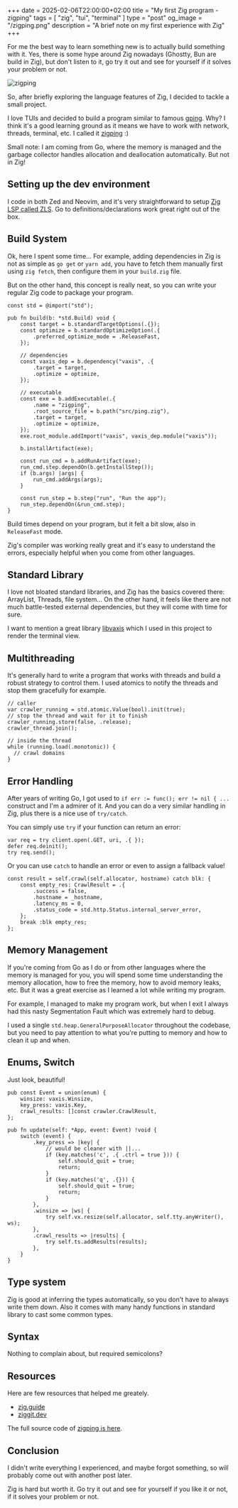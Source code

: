 +++
date = 2025-02-06T22:00:00+02:00
title = "My first Zig program - zigping"
tags = [ "zig", "tui", "terminal" ]
type = "post"
og_image = "/zigping.png"
description = "A brief note on my first experience with Zig"
+++

For me the best way to learn something new is to actually build something with it. Yes, there is some hype around Zig nowadays (Ghostty, Bun are build in Zig), but don't listen to it, go try it out and see for yourself if it solves your problem or not.

![zigping](/zigping.png)

So, after briefly exploring the language features of Zig, I decided to tackle a small project.

I love TUIs and decided to build a program similar to famous [gping](https://github.com/orf/gping). Why? I think it's a good learning ground as it means we have to work with network, threads, terminal, etc. I called it [zigping](https://github.com/plutov/zigping) :)

Small note: I am coming from Go, where the memory is managed and the garbage collector handles allocation and deallocation automatically. But not in Zig!

## Setting up the dev environment

I code in both Zed and Neovim, and it's very straightforward to setup [Zig LSP called ZLS](https://zigtools.org/zls/install/). Go to definitions/declarations work great right out of the box.

## Build System

Ok, here I spent some time... For example, adding dependencies in Zig is not as simple as `go get` or `yarn add`, you have to fetch them manually first using `zig fetch`, then configure them in your `build.zig` file.

But on the other hand, this concept is really neat, so you can write your regular Zig code to package your program.

```zig
const std = @import("std");

pub fn build(b: *std.Build) void {
    const target = b.standardTargetOptions(.{});
    const optimize = b.standardOptimizeOption(.{
        .preferred_optimize_mode = .ReleaseFast,
    });

    // dependencies
    const vaxis_dep = b.dependency("vaxis", .{
        .target = target,
        .optimize = optimize,
    });

    // executable
    const exe = b.addExecutable(.{
        .name = "zigping",
        .root_source_file = b.path("src/ping.zig"),
        .target = target,
        .optimize = optimize,
    });
    exe.root_module.addImport("vaxis", vaxis_dep.module("vaxis"));

    b.installArtifact(exe);

    const run_cmd = b.addRunArtifact(exe);
    run_cmd.step.dependOn(b.getInstallStep());
    if (b.args) |args| {
        run_cmd.addArgs(args);
    }

    const run_step = b.step("run", "Run the app");
    run_step.dependOn(&run_cmd.step);
}
```

Build times depend on your program, but it felt a bit slow, also in `ReleaseFast` mode.

Zig's compiler was working really great and it's easy to understand the errors, especially helpful when you come from other languages.

## Standard Library

I love not bloated standard libraries, and Zig has the basics covered there: ArrayList, Threads, file system... On the other hand, it feels like there are not much battle-tested external dependencies, but they will come with time for sure.

I want to mention a great library [libvaxis](https://github.com/rockorager/libvaxis) which I used in this project to render the terminal view.

## Multithreading

It's generally hard to write a program that works with threads and build a robust strategy to control them. I used atomics to notify the threads and stop them gracefully for example.

```zig
// caller
var crawler_running = std.atomic.Value(bool).init(true);
// stop the thread and wait for it to finish
crawler_running.store(false, .release);
crawler_thread.join();

// inside the thread
while (running.load(.monotonic)) {
  // crawl domains
}
```

## Error Handling

After years of writing Go, I got used to `if err := func(); err != nil { ...` construct and I'm a admirer of it. And you can do a very similar handling in Zig, plus there is a nice use of `try/catch`.

You can simply use `try` if your function can return an error:

```zig
var req = try client.open(.GET, uri, .{ });
defer req.deinit();
try req.send();
```

Or you can use `catch` to handle an error or even to assign a fallback value!

```zig
const result = self.crawl(self.allocator, hostname) catch blk: {
    const empty_res: CrawlResult = .{
        .success = false,
        .hostname = _hostname,
        .latency_ms = 0,
        .status_code = std.http.Status.internal_server_error,
    };
    break :blk empty_res;
};
```

## Memory Management

If you're coming from Go as I do or from other languages where the memory is managed for you, you will spend some time understanding the memory allocation, how to free the memory, how to avoid memory leaks, etc. But it was a great exercise as I learned a lot while writing my program.

For example, I managed to make my program work, but when I exit I always had this nasty Segmentation Fault which was extremely hard to debug.

I used a single `std.heap.GeneralPurposeAllocator` throughout the codebase, but you need to pay attention to what you're putting to memory and how to clean it up and when.

## Enums, Switch

Just look, beautiful!

```zig
pub const Event = union(enum) {
    winsize: vaxis.Winsize,
    key_press: vaxis.Key,
    crawl_results: []const crawler.CrawlResult,
};

pub fn update(self: *App, event: Event) !void {
    switch (event) {
        .key_press => |key| {
            // would be cleaner with ||...
            if (key.matches('c', .{ .ctrl = true })) {
                self.should_quit = true;
                return;
            }
            if (key.matches('q', .{})) {
                self.should_quit = true;
                return;
            }
        },
        .winsize => |ws| {
            try self.vx.resize(self.allocator, self.tty.anyWriter(), ws);
        },
        .crawl_results => |results| {
            try self.ts.addResults(results);
        },
    }
}
```

## Type system

Zig is good at inferring the types automatically, so you don't have to always write them down. Also it comes with many handy functions in standard library to cast some common types.

## Syntax

Nothing to complain about, but required semicolons?

## Resources

Here are few resources that helped me greately.

- [zig.guide](https://zig.guide/)
- [ziggit.dev](https://ziggit.dev/)

The full source code of [zigping is here](https://github.com/plutov/zigping).

## Conclusion

I didn't write everything I experienced, and maybe forgot something, so will probably come out with another post later.

Zig is hard but worth it. Go try it out and see for yourself if you like it or not, if it solves your problem or not.
